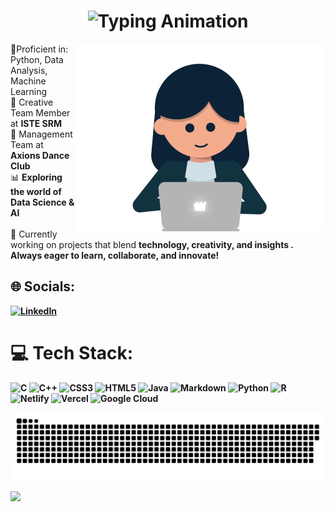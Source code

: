  <h1 align="center">
 <img src="https://readme-typing-svg.herokuapp.com?font=Fira+Code&size=24&pause=1000&color=B3C8CF&width=500&lines=Hi+there!+👋+I'm+Cheshta+Grover.;An+Aspiring+Data+Analyst.;Welcome+to+my+GitHub+Profile!" alt="Typing Animation">
</h1>
<p>
<img align="right" alt="Coding" width="400" src="https://raw.githubusercontent.com/ELABDELLAOUI-HAJAR/ELABDELLAOUI-HAJAR/master/images/coding.gif">

🔹Proficient in: Python, Data Analysis, Machine Learning  <br>🎨 Creative Team Member at <b>ISTE SRM</b><br>💃 Management Team at <b>Axions Dance Club</b><br>📊 <b>Exploring the world of Data Science & AI  </b><br><br>🚀 Currently working on projects that blend <b>technology, creativity, and insights <b>. Always eager to <b>learn, collaborate, and innovate!</b> 


## 🌐 Socials:
[![LinkedIn](https://img.shields.io/badge/LinkedIn-%230077B5.svg?logo=linkedin&logoColor=white)](https://linkedin.com/in/www.linkedin.com/in/cheshta-grover-7ba10a291) 

# 💻 Tech Stack:
![C](https://img.shields.io/badge/c-%2300599C.svg?style=for-the-badge&logo=c&logoColor=white) ![C++](https://img.shields.io/badge/c++-%2300599C.svg?style=for-the-badge&logo=c%2B%2B&logoColor=white) ![CSS3](https://img.shields.io/badge/css3-%231572B6.svg?style=for-the-badge&logo=css3&logoColor=white) ![HTML5](https://img.shields.io/badge/html5-%23E34F26.svg?style=for-the-badge&logo=html5&logoColor=white) ![Java](https://img.shields.io/badge/java-%23ED8B00.svg?style=for-the-badge&logo=openjdk&logoColor=white) ![Markdown](https://img.shields.io/badge/markdown-%23000000.svg?style=for-the-badge&logo=markdown&logoColor=white) ![Python](https://img.shields.io/badge/python-3670A0?style=for-the-badge&logo=python&logoColor=ffdd54) ![R](https://img.shields.io/badge/r-%23276DC3.svg?style=for-the-badge&logo=r&logoColor=white) ![Netlify](https://img.shields.io/badge/netlify-%23000000.svg?style=for-the-badge&logo=netlify&logoColor=#00C7B7) ![Vercel](https://img.shields.io/badge/vercel-%23000000.svg?style=for-the-badge&logo=vercel&logoColor=white) ![Google Cloud](https://img.shields.io/badge/GoogleCloud-%234285F4.svg?style=for-the-badge&logo=google-cloud&logoColor=white) 

<p align="center"> <img width="1000" src="assets/github-snake.svg" alt="snake"/> </p>


[![](https://visitcount.itsvg.in/api?id=Cheshta2707&icon=0&color=0)](https://visitcount.itsvg.in)
